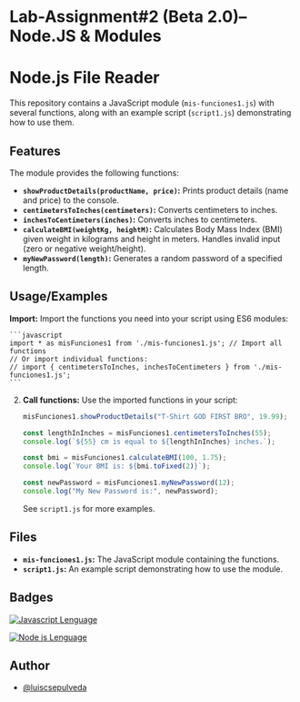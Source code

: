 
# Lab-Assignment#2 (Beta 2.0)–Node.JS & Modules





# Node.js File Reader

This repository contains a JavaScript module (`mis-funciones1.js`) with several functions, along with an example script (`script1.js`) demonstrating how to use them.


## Features

The module provides the following functions:

*   **`showProductDetails(productName, price)`:** Prints product details (name and price) to the console.
*   **`centimetersToInches(centimeters)`:** Converts centimeters to inches.
*   **`inchesToCentimeters(inches)`:** Converts inches to centimeters.
*   **`calculateBMI(weightKg, heightM)`:** Calculates Body Mass Index (BMI) given weight in kilograms and height in meters.  Handles invalid input (zero or negative weight/height).
*   **`myNewPassword(length)`:** Generates a random password of a specified length.




## Usage/Examples

**Import:** Import the functions you need into your script using ES6 modules:

    ```javascript
    import * as misFunciones1 from './mis-funciones1.js'; // Import all functions
    // Or import individual functions:
    // import { centimetersToInches, inchesToCentimeters } from './mis-funciones1.js';
    ```

2.  **Call functions:** Use the imported functions in your script:

    ```javascript
    misFunciones1.showProductDetails("T-Shirt GOD FIRST BRO", 19.99);

    const lengthInInches = misFunciones1.centimetersToInches(55);
    console.log(`${55} cm is equal to ${lengthInInches} inches.`);

    const bmi = misFunciones1.calculateBMI(100, 1.75);
    console.log(`Your BMI is: ${bmi.toFixed(2)}`);

    const newPassword = misFunciones1.myNewPassword(12);
    console.log("My New Password is:", newPassword);
    ```

    See `script1.js` for more examples.
## Files

*  **`mis-funciones1.js`:** The JavaScript module containing the functions.
*   **`script1.js`:** An example script demonstrating how to use the module.
## Badges



[![Javascript Lenguage](https://img.shields.io/badge/Lenguage-Javascript-gold)](https://choosealicense.com/licenses/mit/)

[![Node js Lenguage](https://img.shields.io/badge/Lenguage-Node_JS-green)](https://choosealicense.com/licenses/mit/)


## Author

- [@luiscsepulveda](https://github.com/luiscsepulveda)

